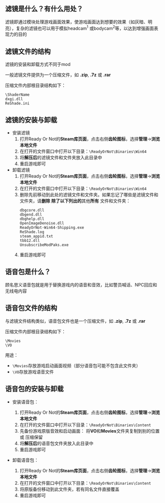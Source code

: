 ## 滤镜是什么？有什么用处？

滤镜即通过模块处理游戏画面效果，使游戏画面达到想要的效果（如灰暗、明亮），复杂的滤镜也可以用于模拟headcam<sup>1</sup>
或bodycam<sup>2</sup>等，以达到增强画面表现力的目的

## 滤镜文件的结构

滤镜的安装和卸载方式不同于mod

一般滤镜文件提供为一个压缩文件，如 **.zip**, **.7z** 或 **.rar**

压缩文件内部根目录结构如下：

````
\ShaderName
dxgi.dll
ReShade.ini
````

## 滤镜的安装与卸载

* 安装滤镜
    1. 打开Ready Or Not的**Steam库页面**，点击右侧**齿轮图标**，选择**管理**->**浏览本地文件**
    2. 在打开的文件窗口中打开以下目录：`\ReadyOrNot\Binaries\Win64`
    3. 将**解压后**的滤镜文件和文件夹放入此目录中
    4. 重启游戏即可
* 卸载滤镜
    1. 打开Ready Or Not的**Steam库页面**，点击右侧**齿轮图标**，选择**管理**->**浏览本地文件**
    2. 在打开的文件窗口中打开以下目录：`\ReadyOrNot\Binaries\Win64`
    3. 删除先前移动到此处的滤镜文件和文件夹。如果忘记了哪些是滤镜文件和文件夹，请**删除** **除了以下列出的**其他**所有**
       文件和文件夹：
       ````
       dbgcore.dll
       dbgend.dll
       dbghelp.dll
       OpenImageDenoise.dll
       ReadyOrNot-Win64-Shipping.exe
       ReShade.log
       steam_appid.txt
       tbb12.dll
       UnsubscribeModPaks.exe
       ````
    4. 重启游戏即可

## 语音包是什么？

顾名思义语音包就是用于替换游戏内的语音和音效，比如警员喊话、NPC回应和无线电内容

## 语音包文件的结构

与滤镜文件结构类似，语音包文件也是一个压缩文件，如 **.zip**, **.7z** 或 **.rar**

压缩文件内部根目录结构如下：

````
\Movies
\VO
````

用途：

* `\Movies`存放游戏启动画面视频（部分语音包可能不包含此文件夹）
* `\VO`存放游戏语音文件

## 语音包的安装与卸载

* 安装语音包：
    1. 打开Ready Or Not的**Steam库页面**，点击右侧**齿轮图标**，选择**管理**->**浏览本地文件**
    2. 在打开的文件窗口中打开以下目录：`\ReadyOrNot\Binaries\Content`
    3. 先备份游戏原版音效和启动画面： 将**VO**和**Movies**文件夹复制到别的位置 或 压缩保留
    4. 将**解压后**的语音包文件夹放入此目录中
    5. 重启游戏即可

* 卸载语音包：
    1. 打开Ready Or Not的**Steam库页面**，点击右侧**齿轮图标**，选择**管理**->**浏览本地文件**
    2. 在打开的文件窗口中打开以下目录：`\ReadyOrNot\Binaries\Content`
    3. 将原版备份移动到此文件夹，若有同名文件直接覆盖
    4. 重启游戏即可